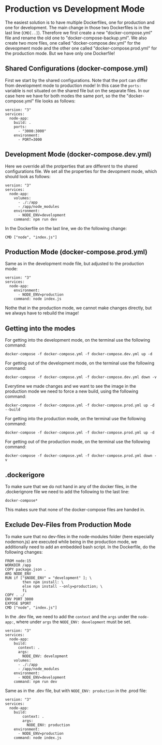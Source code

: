 # Production vs Development Mode #
The easiest solution is to have multiple Dockerfiles, one for production and one for development. The main change in those two Dockerfiles is in the last line (`CMD[..]`).
Therefore we first create a new "docker-compose.yml" file and rename the old one to "docker-compose-backup.yml". We also create two more files, one called "docker-compose.dev.yml" for the deveopment mode and the other one called "docker-compose.prod.yml" for the production mode.
But we have only one Dockerfile!

## Shared Configurations (docker-compose.yml) ##
First we start by the shared configurations. Note that the port can differ from development mode to production mode! In this case the `ports:` variable is not situated on the shared file but on the separate files.
In our case here we have for both modes the same port, so the the "docker-compose.yml" file looks as follows:

```
version: "3"
services:
  node-app:
    build: .
    ports:
      - "3000:3000"
    environment:
      - PORT=3000
```

## Development Mode (docker-compose.dev.yml) ##
Here we override all the protperties that are different to the shared configurations file. We set all the properties for the devopment mode, which should look as follows:

```
version: "3"
services:
  node-app:
    volumes:
      - ./:/app
      - /app/node_modules
    environment:
      - NODE_ENV=development
    command: npm run dev
```

In the Dockerfile on the last line, we do the following change:

```
CMD ["node", "index.js"]
```

## Production Mode (docker-compose.prod.yml) ##
Same as in the development mode file, but adjusted to the production mode:

```
version: "3"
services:
  node-app:
    environment:
      - NODE_ENV=production
    command: node index.js
```

Nothe that in the production mode, we cannot make changes directly, but we always have to rebuild the image!


## Getting into the modes ##
For getting into the development mode, on the terminal use the following command:

```
docker-compose -f docker-compose.yml -f docker-compose.dev.yml up -d
```

For getting out of the development mode, on the terminal use the following command:

```
docker-compose -f docker-compose.yml -f docker-compose.dev.yml down -v
```

Everytime we made changes and we want to see the image in the production mode we need to force a new build, using the following command:

```
docker-compose -f docker-compose.yml -f docker-compose.prod.yml up -d --build
```

For getting into the production mode, on the terminal use the following command:

```
docker-compose -f docker-compose.yml -f docker-compose.prod.yml up -d
```

For getting out of the production mode, on the terminal use the following command:

```
docker-compose -f docker-compose.yml -f docker-compose.prod.yml down -v
```

## .dockerigore ##
To make sure that we do not hand in any of the docker files, in the .dockerignore file we need to add the following to the last line:

```
docker-compose*
```

This makes sure that none of the docker-compose files are handed in.

## Exclude Dev-Files from Production Mode ##
To make sure that no dev-files in the node-modules folder (here especially nodemon.js) are executed while being in the production mode, we additionally need to add an embedded bash script.
In the Dockerfile, do the following changes:

```
FROM node:15
WORKDIR /app
COPY package.json .
ARG NODE_ENV
RUN if ["$NODE_ENV" = "development" ]; \
        then npm install: \
        else npm install --only=production; \
        fi
COPY . ./
ENV PORT 3000
EXPOSE $PORT
CMD ["node", "index.js"]
```

In the .dev file, we need to add the `context` and the `args` under the `node-app:`, where under `args` the `NODE_ENV: development` must be set.

```
version: "3"
services:
  node-app:
    build:
      context: .
      args:
        NODE_ENV: development
    volumes:
      - ./:/app
      - /app/node_modules
    environment:
      - NODE_ENV=development
    command: npm run dev
```

Same as in the .dev file, but with `NODE_ENV: production` in the .prod file:

```
version: "3"
services:
  node-app:
    build:
        context: .
        args:
          NODE_ENV: production
    environment:
      - NODE_ENV=production
    command: node index.js
```